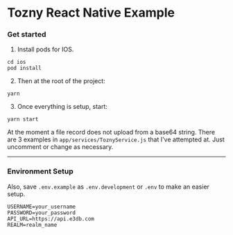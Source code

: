 # Tozny React Native Example
### Get started

1) Install pods for IOS.
```
cd ios
pod install
```

2) Then at the root of the project:
```
yarn
```

3) Once everything is setup, start:
```
yarn start
```


At the moment a file record does not upload from a base64 string. There are 3 examples in `app/services/ToznyService.js` that I've attempted at. Just uncomment or change as necessary.


---
### Environment Setup
Also, save `.env.example` as `.env.development` or `.env` to make an easier setup.
```
USERNAME=your_username
PASSWORD=your_password
API_URL=https://api.e3db.com
REALM=realm_name
```